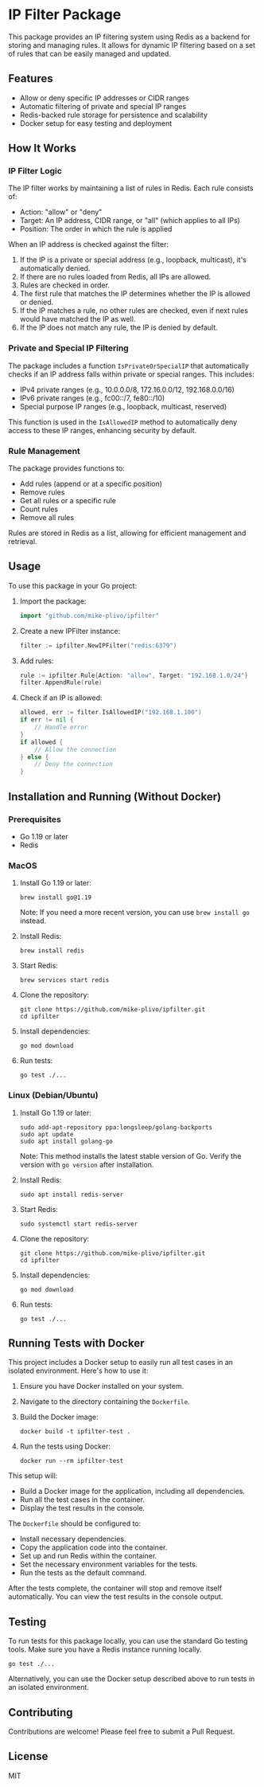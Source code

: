 # IP Filter Package

This package provides an IP filtering system using Redis as a backend for storing and managing rules. It allows for dynamic IP filtering based on a set of rules that can be easily managed and updated.

## Features

- Allow or deny specific IP addresses or CIDR ranges
- Automatic filtering of private and special IP ranges
- Redis-backed rule storage for persistence and scalability
- Docker setup for easy testing and deployment

## How It Works

### IP Filter Logic

The IP filter works by maintaining a list of rules in Redis. Each rule consists of:

- Action: "allow" or "deny"
- Target: An IP address, CIDR range, or "all" (which applies to all IPs)
- Position: The order in which the rule is applied

When an IP address is checked against the filter:

1. If the IP is a private or special address (e.g., loopback, multicast), it's automatically denied.
2. If there are no rules loaded from Redis, all IPs are allowed.
3. Rules are checked in order. 
4. The first rule that matches the IP determines whether the IP is allowed or denied.
5. If the IP matches a rule, no other rules are checked, even if next rules would have matched the IP as well.
6. If the IP does not match any rule, the IP is denied by default.

### Private and Special IP Filtering

The package includes a function `IsPrivateOrSpecialIP` that automatically checks if an IP address falls within private or special ranges. This includes:

- IPv4 private ranges (e.g., 10.0.0.0/8, 172.16.0.0/12, 192.168.0.0/16)
- IPv6 private ranges (e.g., fc00::/7, fe80::/10)
- Special purpose IP ranges (e.g., loopback, multicast, reserved)

This function is used in the `IsAllowedIP` method to automatically deny access to these IP ranges, enhancing security by default.

### Rule Management

The package provides functions to:

- Add rules (append or at a specific position)
- Remove rules
- Get all rules or a specific rule
- Count rules
- Remove all rules

Rules are stored in Redis as a list, allowing for efficient management and retrieval.

## Usage

To use this package in your Go project:

1. Import the package:
   ```go
   import "github.com/mike-plivo/ipfilter"
   ```

2. Create a new IPFilter instance:
   ```go
   filter := ipfilter.NewIPFilter("redis:6379")
   ```

3. Add rules:
   ```go
   rule := ipfilter.Rule{Action: "allow", Target: "192.168.1.0/24"}
   filter.AppendRule(rule)
   ```

4. Check if an IP is allowed:
   ```go
   allowed, err := filter.IsAllowedIP("192.168.1.100")
   if err != nil {
       // Handle error
   }
   if allowed {
       // Allow the connection
   } else {
       // Deny the connection
   }
   ```

## Installation and Running (Without Docker)

### Prerequisites
- Go 1.19 or later
- Redis

### MacOS

1. Install Go 1.19 or later:
   ```
   brew install go@1.19
   ```
   Note: If you need a more recent version, you can use `brew install go` instead.

2. Install Redis:
   ```
   brew install redis
   ```

3. Start Redis:
   ```
   brew services start redis
   ```

4. Clone the repository:
   ```
   git clone https://github.com/mike-plivo/ipfilter.git
   cd ipfilter
   ```

5. Install dependencies:
   ```
   go mod download
   ```

6. Run tests:
   ```
   go test ./...
   ```

### Linux (Debian/Ubuntu)

1. Install Go 1.19 or later:
   ```
   sudo add-apt-repository ppa:longsleep/golang-backports
   sudo apt update
   sudo apt install golang-go
   ```
   Note: This method installs the latest stable version of Go. Verify the version with `go version` after installation.

2. Install Redis:
   ```
   sudo apt install redis-server
   ```

3. Start Redis:
   ```
   sudo systemctl start redis-server
   ```

4. Clone the repository:
   ```
   git clone https://github.com/mike-plivo/ipfilter.git
   cd ipfilter
   ```

5. Install dependencies:
   ```
   go mod download
   ```

6. Run tests:
   ```
   go test ./...
   ```

## Running Tests with Docker

This project includes a Docker setup to easily run all test cases in an isolated environment. Here's how to use it:

1. Ensure you have Docker installed on your system.

2. Navigate to the directory containing the `Dockerfile`.

3. Build the Docker image:
   ```
   docker build -t ipfilter-test .
   ```

4. Run the tests using Docker:
   ```
   docker run --rm ipfilter-test
   ```

This setup will:
- Build a Docker image for the application, including all dependencies.
- Run all the test cases in the container.
- Display the test results in the console.

The `Dockerfile` should be configured to:
- Install necessary dependencies.
- Copy the application code into the container.
- Set up and run Redis within the container.
- Set the necessary environment variables for the tests.
- Run the tests as the default command.

After the tests complete, the container will stop and remove itself automatically. You can view the test results in the console output.

## Testing

To run tests for this package locally, you can use the standard Go testing tools. Make sure you have a Redis instance running locally.

```
go test ./...
```

Alternatively, you can use the Docker setup described above to run tests in an isolated environment.

## Contributing

Contributions are welcome! Please feel free to submit a Pull Request.

## License
MIT
